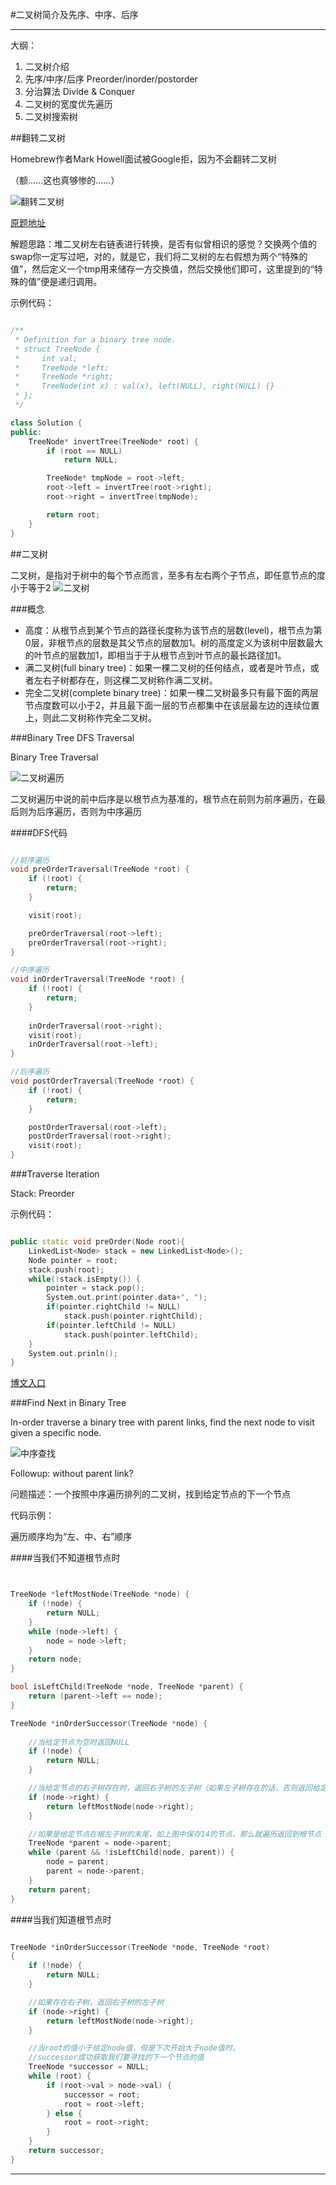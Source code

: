 #二叉树简介及先序、中序、后序

------

大纲：  

1. 二叉树介绍
2. 先序/中序/后序 Preorder/inorder/postorder
3. 分治算法 Divide & Conquer
4. 二叉树的宽度优先遍历
5. 二叉树搜索树

##翻转二叉树

Homebrew作者Mark Howell面试被Google拒，因为不会翻转二叉树

（额……这也真够惨的……）

![翻转二叉树](http://ww3.sinaimg.cn/mw690/89b29945gw1euu4kxqnnjj209u04qjra.jpg)

[原题地址](https://leetcode.com/problems/invert-binary-tree/)

解题思路：堆二叉树左右链表进行转换，是否有似曾相识的感觉？交换两个值的swap你一定写过吧，对的，就是它，我们将二叉树的左右假想为两个“特殊的值”，然后定义一个tmp用来储存一方交换值，然后交换他们即可，这里提到的“特殊的值”便是递归调用。  

示例代码：

```c++

/**
 * Definition for a binary tree node.
 * struct TreeNode {
 *     int val;
 *     TreeNode *left;
 *     TreeNode *right;
 *     TreeNode(int x) : val(x), left(NULL), right(NULL) {}
 * };
 */

class Solution {
public:
	TreeNode* invertTree(TreeNode* root) {
		if (root == NULL)
			return NULL;

		TreeNode* tmpNode = root->left;
		root->left = invertTree(root->right);
		root->right = invertTree(tmpNode);

		return root;
	}	
}


```

##二叉树

二叉树，是指对于树中的每个节点而言，至多有左右两个子节点，即任意节点的度小于等于2
![二叉树](http://ww2.sinaimg.cn/mw690/89b29945gw1euu524cpqaj208j05v3yo.jpg)

###概念

- 高度：从根节点到某个节点的路径长度称为该节点的层数(level)，根节点为第0层，非根节点的层数是其父节点的层数加1。树的高度定义为该树中层数最大的叶节点的层数加1，即相当于于从根节点到叶节点的最长路径加1。  
- 满二叉树(full binary tree)：如果一棵二叉树的任何结点，或者是叶节点，或者左右子树都存在，则这棵二叉树称作满二叉树。  
- 完全二叉树(complete binary tree)：如果一棵二叉树最多只有最下面的两层节点度数可以小于2，并且最下面一层的节点都集中在该层最左边的连续位置上，则此二叉树称作完全二叉树。  

###Binary Tree DFS Traversal

Binary Tree Traversal

![二叉树遍历](http://ww2.sinaimg.cn/mw690/89b29945gw1euu5erylfij20hh083gm6.jpg)

二叉树遍历中说的前中后序是以根节点为基准的，根节点在前则为前序遍历，在最后则为后序遍历，否则为中序遍历

####DFS代码

```c++

//前序遍历
void preOrderTraversal(TreeNode *root) {
	if (!root) {
		return;
	}

	visit(root);

	preOrderTraversal(root->left);
	preOrderTraversal(root->right);
}

//中序遍历
void inOrderTraversal(TreeNode *root) {
	if (!root) {
		return;
	}
	
	inOrderTraversal(root->right);
	visit(root);
	inOrderTraversal(root->left);
}

//后序遍历
void postOrderTraversal(TreeNode *root) {
	if (!root) {
		return;
	}

	postOrderTraversal(root->left);
	postOrderTraversal(root->right);
	visit(root);
}

```

###Traverse Iteration

Stack: Preorder

示例代码：

```c++

public static void preOrder(Node root){
	LinkedList<Node> stack = new LinkedList<Node>();
	Node pointer = root;
	stack.push(root);
	while(!stack.isEmpty()) {
		pointer = stack.pop();
		System.out.print(pointer.data+", ");
		if(pointer.rightChild != NULL)
			stack.push(pointer.rightChild);
		if(pointer.leftChild != NULL)
			stack.push(pointer.leftChild);
	}
	System.out.prinln();
}

```

[博文入口](http://www.cnblogs.com/dolphin0520/archive/2011/08/25/2153720.html)


###Find Next in Binary Tree

In-order traverse a binary tree with parent links, find the next node to visit given a specific node.  

![中序查找](http://ww3.sinaimg.cn/mw690/89b29945gw1eux8asckg2j207405xq31.jpg)

Followup: without parent link?

问题描述：一个按照中序遍历排列的二叉树，找到给定节点的下一个节点

代码示例：

遍历顺序均为“左、中、右”顺序

####当我们不知道根节点时

```c++


TreeNode *leftMostNode(TreeNode *node) {
    if (!node) {
        return NULL;
    }
    while (node->left) {
        node = node->left;
    }
    return node;
}

bool isLeftChild(TreeNode *node, TreeNode *parent) {
    return (parent->left == node);
}

TreeNode *inOrderSuccessor(TreeNode *node) {
    
	//当给定节点为空时返回NULL
    if (!node) {
        return NULL;
    }

    //当给定节点的右子树存在时，返回右子树的左子树（如果左子树存在的话，否则返回给定节点的右子树）
    if (node->right) {
        return leftMostNode(node->right);
    }

    //如果是给定节点在根左子树的末尾，如上图中保存14的节点，那么就遍历返回到根节点
    TreeNode *parent = node->parent;
    while (parent && !isLeftChild(node, parent)) {
        node = parent;
        parent = node->parent;
    }
    return parent;
}

```

####当我们知道根节点时

```c++

TreeNode *inOrderSuccessor(TreeNode *node, TreeNode *root)
{
    if (!node) {
        return NULL;
    }

    //如果存在右子树，返回右子树的左子树
    if (node->right) {
        return leftMostNode(node->right);
    }

    //当root的值小于给定node值，但是下次开始大于node值时，
    //successor成功获取我们要寻找的下一个节点的值
    TreeNode *successor = NULL;
    while (root) {
        if (root->val > node->val) {
            successor = root;
            root = root->left;
        } else {
            root = root->right;
        }
    }
    return successor;
}

```
------
